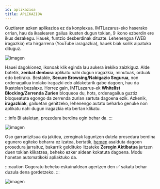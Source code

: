 ```yaml
---
id: aplikazioa
title: APLIKAZIOA
---
```


Guztiaren azken aplikazioa ez da konplexua. IMTLazarus-eko haserako orrian, hau da ikaslearen gailua ikusten dugun tokian, 9 ikono ezberdin ere ikus dezakegu. Hauek, funtzio desberdinak dituzte. Lehenengoa (WEB iragazkia) eta hirgarrena (YouTube iaragazkia), hauek biak soilik aipatuko dituguz.

![imagen](https://i.ibb.co/4fZsszS/aplikazioa1.jpg)

Hauei dagokionez, ikonoak klik eginda lau aukera irekiko zaizkiguz. Alde batetik, **zenbat denbora** aplikatu nahi dugun iragazkia, minutuak, orduak edo betirako. Bestalde, **Secure Browsing/Nabigazio Segurua**, non ordenagailua inolako iragazki edo aldaketarik gabe dagoen, hau da Ikastolan bezalaxe. Horrez gain, IMTLazarus-ek **Whitelist Blocking/Zerrenda Zurien** bloqueoa du, hots, ordenagailua guztiz bloqueatuta egongo da zerrenda zurian sartuta dagoena ezik. Azkenik, **iragazkiak**, gailuetan gehitzeko, lehenengo autatu beharko genuke non aplikatu nahi dugun iragazkia eta bertan klikatu.

:::info
Bi ataletan, prozedura berdina egin  behar da.
:::

![imagen](https://i.ibb.co/RgFn3Bn/aplikazioa2.jpg)

Oso garrantzitsua da jakitea, zereginak laguntzen dutela prosedura berdina egunero egiteko beharra ez izatea, bertatik, [hemen](https://kirikino.wiki/docs/filtro-librea) asalduta dagoen prosedura jarraituz, bakarrik geldituko litzateke **Zeregin Aktibatua** jartzen duen tokian klikatzea, beheko ezker aldean kokatuta dagoena. Modu honetan automatikoki apliaktuko da.

:::caution
Gogoratu beheko eskuinaldean agertzen den ✅ sakatu behar duzula dena gordetzeko.
:::


![imagen](https://i.ibb.co/pvKsLFs/aplikazioa3.jpg)
